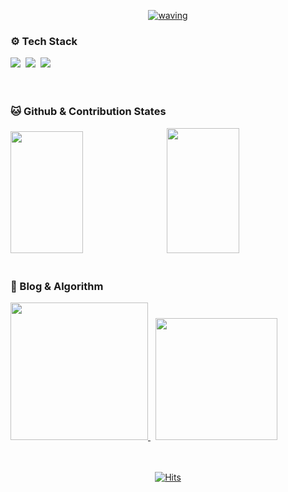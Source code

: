 <div align="center">
  
  <a href="https://github.com/wo-o29">
    
  ![waving](https://capsule-render.vercel.app/api?type=waving&height=200&text=woohyeok&nbsp;&nbsp;&nbsp;&nbsp;&fontAlign=80&fontAlignY=40&color=0:2ebf91,100:8360c3&fontColor=ffffff&animation=twinkling)    
</a>
    
</div>

<h3 >⚙️ Tech Stack</h3>
<div>
  <a href="https://github.com/wo-o29">
    <img src="https://img.shields.io/badge/react-20232a.svg?style=for-the-badge&logo=react&logoColor=61DAFB" /></a>&nbsp
  <a href="https://github.com/wo-o29">
    <img src="https://img.shields.io/badge/typescript-%23007ACC.svg?style=for-the-badge&amp;logo=typescript&amp;logoColor=white"/></a>&nbsp;
  <a href="https://github.com/wo-o29">
    <img src="https://img.shields.io/badge/Next.js-black?style=for-the-badge&amp;logo=next.js&amp;logoColor=white"/></a>&nbsp;
</div>
<br>
<br>

<h3>🐱 Github & Contribution States</h3>
<div>
<a href="https://github.com/wo-o29">
  <img width="48%" height="195px" src="https://github-readme-stats.vercel.app/api?username=wo-o29&show_icons=true&theme=tokyonight#gh-dark-mode-only"/></a>&nbsp;
<a href="https://github.com/wo-o29">
  <img width="48%" height="200px" src="https://streak-stats.demolab.com?user=wo-o29&theme=buefy-dark&locale=ko"/>
</a>
</div>

<br/>

<h3>📝 Blog & Algorithm</h3>
<div>
<a href="https://velog.io/@woogur29/posts">
  <img height="220px" src="https://velog-github-badge.vercel.app/badge/woogur29?theme=dark&posts=5"/>
</a>&nbsp;
<a href="https://solved.ac/profile/woogur29">
  <img height="195px" src="http://mazassumnida.wtf/api/v2/generate_badge?boj=woogur29"/>
</a>
</div>

<br>
<br>

<div align="center">
  
[![Hits](https://hits.seeyoufarm.com/api/count/incr/badge.svg?url=https%3A%2F%2Fgithub.com%2F%2508woogur29%2Fhit-counter&count_bg=%23375BFF&title_bg=%23000000&icon=ghostery.svg&icon_color=%23FFFFFF&title=+-&edge_flat=false)](https://hits.seeyoufarm.com)
</div>
